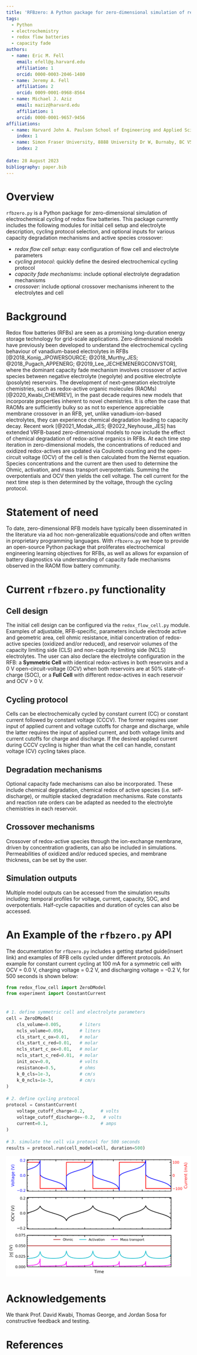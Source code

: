 ```yaml
---
title: 'RFBzero: A Python package for zero-dimensional simulation of redox flow battery cycling'
tags:
  - Python
  - electrochemistry
  - redox flow batteries
  - capacity fade
authors:
  - name: Eric M. Fell
    email: efell@g.harvard.edu
    affiliation: 1
    orcid: 0000-0003-2046-1480
  - name: Jeremy A. Fell
    affiliation: 2
    orcid: 0009-0001-0968-8564
  - name: Michael J. Aziz
    email: maziz@harvard.edu
    affiliation: 1
    orcid: 0000-0001-9657-9456
affiliations: 
  - name: Harvard John A. Paulson School of Engineering and Applied Sciences, 29 Oxford Street, Cambridge, MA, 02138, USA
    index: 1
  - name: Simon Fraser University, 8888 University Dr W, Burnaby, BC V5A 1S6, Canada
    index: 2
  
date: 28 August 2023
bibliography: paper.bib
---
```


# Overview

`rfbzero.py` is a Python package for zero-dimensional simulation of electrochemical cycling of redox flow batteries. This package currently includes the following modules for initial cell setup and electrolyte description, cycling protocol selection, and optional inputs for various capacity degradation mechanisms and active species crossover:
- _redox flow cell setup_: easy configuration of flow cell and electrolyte parameters
- _cycling protocol_: quickly define the desired electrochemical cycling protocol
- _capacity fade mechanisms_: include optional electrolyte degradation mechanisms
- _crossover_: include optional crossover mechanisms inherent to the electrolytes and cell

# Background
Redox flow batteries (RFBs) are seen as a promising long-duration energy storage technology for grid-scale applications. Zero-dimensional models have previously been developed to understand the electrochemical cycling behaviour of vanadium-based electrolytes in RFBs [@2018_Konig_JPOWERSOURCE; @2018_Murthy_JES; @2018_Pugach_APPENERG; @2019_Lee_JECHEMENERGCONVSTOR], where the dominant capacity fade mechanism involves crossover of active species between negative electrolyte (negolyte) and positive electrolyte (posolyte) reservoirs. The development of next-generation electrolyte chemistries, such as redox-active organic molecules (RAOMs) [@2020_Kwabi_CHEMREV], in the past decade requires new models that incorporate properties inherent to novel chemistries. It is often the case that RAOMs are sufficiently bulky so as not to experience appreciable membrane crossover in an RFB, yet, unlike vanadium-ion-based electrolytes, they can experience chemical degradation leading to capacity decay. Recent work [@2021_Modak_JES; @2022_Neyhouse_JES] has extended VRFB-based zero-dimensional models to now include the effect of chemical degradation of redox-active organics in RFBs. At each time step iteration in zero-dimensional models, the concentrations of reduced and oxidized redox-actives are updated via Coulomb counting and the open-circuit voltage (OCV) of the cell is then calculated from the Nernst equation. Species concentrations and the current are then used to determine the Ohmic, activation, and mass transport overpotentials. Summing the overpotentials and OCV then yields the cell voltage. The cell current for the next time step is then determined by the voltage, through the cycling protocol.

# Statement of need
To date, zero-dimensional RFB models have typically been disseminated in the literature via ad hoc non-generalizable equations/code and often written in proprietary programming languages. With `rfbzero.py` we hope to provide an open-source Python package that proliferates electrochemical engineering learning objectives for RFBs, as well as allows for expansion of battery diagnostics via understanding of capacity fade mechanisms observed in the RAOM flow battery community.

# Current `rfbzero.py` functionality

## Cell design
The initial cell design can be configured via the `redox_flow_cell.py` module. Examples of adjustable, RFB-specific, parameters include electrode active and geometric area, cell ohmic resistance, initial concentration of redox-active species (oxidized and/or reduced), and reservoir volumes of the capacity limiting side (CLS) and non-capacity limiting side (NCLS) electrolytes. The user can also declare the electrolyte configuration in the RFB: a **Symmetric Cell** with identical redox-actives in both reservoirs and a 0 V open-circuit-voltage (OCV) when both reservoirs are at 50% state-of-charge (SOC), or a **Full Cell** with different redox-actives in each reservoir and OCV > 0 V.

## Cycling protocol
Cells can be electrochemically cycled by constant current (CC) or constant current followed by constant voltage (CCCV). The former requires user input of applied current and voltage cutoffs for charge and discharge, while the latter requires the input of applied current, and both voltage limits and current cutoffs for charge and discharge. If the desired applied current during CCCV cycling is higher than what the cell can handle, constant voltage (CV) cycling takes place.

## Degradation mechanisms
Optional capacity fade mechanisms can also be incorporated. These include chemical degradation, chemical redox of active species (i.e. self-discharge), or multiple stacked degradation mechanisms. Rate constants and reaction rate orders can be adapted as needed to the electrolyte chemistries in each reservoir.

## Crossover mechanisms
Crossover of redox-active species through the ion-exchange membrane, driven by concentration gradients, can also be included in simulations. Permeabilities of oxidized and/or reduced species, and membrane thickness, can be set by the user.

## Simulation outputs
Multiple model outputs can be accessed from the simulation results including: temporal profiles for voltage, current, capacity, SOC, and overpotentials. Half-cycle capacities and duration of cycles can also be accessed.

# An Example of the `rfbzero.py` API
The documentation for `rfbzero.py` includes a getting started guide(insert link) and examples of RFB cells cycled under different protocols. An example for constant current cycling at 100 mA for a symmetric cell with OCV = 0.0 V, charging voltage = 0.2 V, and discharging voltage = -0.2 V, for 500 seconds is shown below:

```python
from redox_flow_cell import ZeroDModel
from experiment import ConstantCurrent


# 1. define symmetric cell and electrolyte parameters
cell = ZeroDModel(
    cls_volume=0.005,       # liters
    ncls_volume=0.050,      # liters
    cls_start_c_ox=0.01,    # molar
    cls_start_c_red=0.01,   # molar
    ncls_start_c_ox=0.01,   # molar
    ncls_start_c_red=0.01,  # molar
    init_ocv=0.0,           # volts
    resistance=0.5,         # ohms
    k_0_cls=1e-3,           # cm/s
    k_0_ncls=1e-3,          # cm/s
)

# 2. define cycling protocol
protocol = ConstantCurrent(
    voltage_cutoff_charge=0.2,      # volts
    voltage_cutoff_discharge=-0.2,   # volts
    current=0.1,                    # amps
)

# 3. simulate the cell via protocol for 500 seconds
results = protocol.run(cell_model=cell, duration=500)
```

![Simulation outputs can be plotted as desired](./fig_1.png)

# Acknowledgements
We thank Prof. David Kwabi, Thomas George, and Jordan Sosa for constructive feedback and testing.

# References



